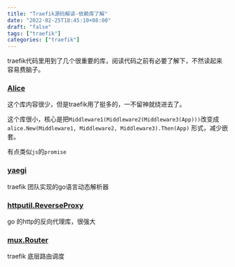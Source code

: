 ```yaml
---
title: "Traefik源码解读-依赖库了解"
date: "2022-02-25T18:45:10+08:00"
draft: "false"
tags: ["traefik"]
categories: ["traefik"]
---
```


traefik代码里用到了几个很重要的库，阅读代码之前有必要了解下，不然读起来容易费脑子。

### [Alice](https://github.com/containous/alice)

这个库内容很少，但是traefik用了挺多的，一不留神就绕进去了。

这个库很小，核心是把`Middleware1(Middleware2(Middleware3(App)))`改变成`alice.New(Middleware1, Middleware2, Middleware3).Then(App)`
形式，减少嵌套。

有点类似`js`的`promise`

### [yaegi](https://github.com/traefik/yaegi)

traefik 团队实现的go语言动态解析器

### [httputil.ReverseProxy](https://pkg.go.dev/net/http/httputil)

go 的http的反向代理库，很强大

### [mux.Router](https://github.com/containous/mux)

traefik 底层路由调度